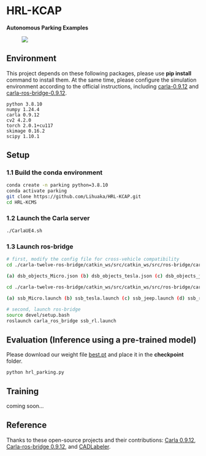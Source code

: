 # HRL-KCAP


**Autonomous Parking Examples**
<figure>
  <img src="images/total.gif">
</figure>

## Environment
This project depends on these following packages, please use **pip install** command to install them. At the same time, please configure the simulation environment according to the official instructions, including [carla-0.9.12](https://github.com/carla-simulator/carla.git) and [carla-ros-bridge-0.9.12](https://github.com/carla-simulator/ros-bridge.git).
```
python 3.8.10
numpy 1.24.4
carla 0.9.12
cv2 4.2.0
torch 2.0.1+cu117
skimage 0.16.2
scipy 1.10.1
```
## Setup

### 1.1 Build the conda environment 
``` bash
conda create -n parking python=3.8.10
conda activate parking
git clone https://github.com/Lihuaka/HRL-KCAP.git
cd HRL-KCMS
```


### 1.2 Launch the Carla server
``` bash
./CarlaUE4.sh
```


### 1.3 Launch ros-bridge
``` bash
# first, modify the config file for cross-vehicle compatibility 
cd ./carla-twelve-ros-bridge/catkin_ws/src/catkin_ws/src/ros-bridge/carla_spawn_objects/config 

(a) dsb_objects_Micro.json (b) dsb_objects_tesla.json (c) dsb_objects_jeep.json (d) dsb_objects_Vol.json

cd ./carla-twelve-ros-bridge/catkin_ws/src/catkin_ws/src/ros-bridge/carla_ros_bridge/launch

(a) ssb_Micro.launch (b) ssb_tesla.launch (c) ssb_jeep.launch (d) ssb_rl_Vol.launch 

# second, launch ros-bridge
source devel/setup.bash
roslaunch carla_ros_bridge ssb_rl.launch
```


## Evaluation (Inference using a pre-trained model)
Please download our weight file [best.pt](https://drive.google.com/file/d/1EWbA1NmTAHE-0JlLUwhw52bkHMKgPYat/view?usp=sharing) and place it in the **checkpoint** folder.
```
python hrl_parking.py
```

## Training
coming soon...

## Reference
Thanks to these open-source projects and their contributions: [Carla 0.9.12](https://github.com/carla-simulator/carla.git), [Carla-ros-bridge 0.9.12](https://github.com/carla-simulator/ros-bridge.git), and [CADLabeler](https://github.com/BruceXSK/CADLabeler).

